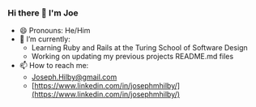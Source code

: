 ### Hi there 👋 I'm Joe

- 😄 Pronouns: He/Him
- 🌱 I’m currently: 
    - Learning Ruby and Rails at the Turing School of Software Design
    - Working on updating my previous projects README.md files
- 📫 How to reach me:
    - Joseph.Hilby@gmail.com
    - [https://www.linkedin.com/in/josephmhilby/](https://www.linkedin.com/in/josephmhilby/)
    
<!--
**josephhilby/josephhilby** is a ✨ _special_ ✨ repository because its `README.md` (this file) appears on your GitHub profile.

Here are some ideas to get you started:

- 🔭 I’m currently working on ...
- 🌱 I’m currently learning ...
- 👯 I’m looking to collaborate on ...
- 🤔 I’m looking for help with ...
- 💬 Ask me about ...
- 📫 How to reach me: ...
- 😄 Pronouns: ...
- ⚡ Fun fact: ...
-->
